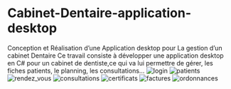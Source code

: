 # Cabinet-Dentaire-application-desktop
Conception et Réalisation d’une Application desktop pour La gestion d’un cabinet Dentaire
Ce travail consiste à développer une application desktop en C# pour un cabinet de dentiste,ce qui va lui permettre de gérer, les fiches patients, le planning, les consultations...
![login](https://user-images.githubusercontent.com/64325317/149821427-117f3e1d-689c-4459-abac-4f6bb0f51f65.png)
![patients](https://user-images.githubusercontent.com/64325317/149821455-a705a3e7-6835-482b-84a4-693eb1be751f.png)
![rendez_vous](https://user-images.githubusercontent.com/64325317/149821472-6a71df78-f779-4419-8acd-f31ff3c579d5.png)
![consultations](https://user-images.githubusercontent.com/64325317/149821478-d004a2a0-9478-4794-a176-0ddae6331b44.png)
![certificats](https://user-images.githubusercontent.com/64325317/149821511-ba0cf88e-2aeb-4c7e-9109-4f6f89719318.png)
![factures](https://user-images.githubusercontent.com/64325317/149821526-a7b56f50-0150-46a2-a62f-0727bb88f6e0.png)
![ordonnances](https://user-images.githubusercontent.com/64325317/149821556-99b5bc8e-48f6-41ca-80d7-6c09497b9cf0.png)
